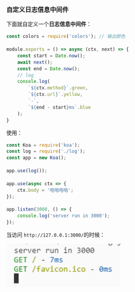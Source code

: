 
### 自定义日志信息中间件
下面就自定义一个**日志信息中间件**：

```js
const colors = require('colors'); // 输出颜色

module.exports = () => async (ctx, next) => {
    const start = Date.now();
    await next();
    const end = Date.now();
    // log
    console.log(
        `${ctx.method}`.green,
        `${ctx.url}`.yellow,
        `-`,
        `${end - start}ms`.blue
    );
}
```

使用：

```js
const Koa = require('koa');
const log = require('./log');
const app = new Koa();

app.use(log());

app.use(async ctx => {
    ctx.body = '哈哈哈哈';
});

app.listen(3000, () => {
    console.log('server run in 3000');
});
```

当访问 `http://127.0.0.1:3000/`的时候：

<img src='../../../resource/20170526235551.png' alt='' width=300 />

